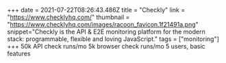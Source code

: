 +++
date = 2021-07-22T08:26:43.486Z
title = "Checkly"
link = "https://www.checklyhq.com/"
thumbnail = "https://www.checklyhq.com/images/racoon_favicon.1f21491a.png"
snippet="Checkly is the API & E2E monitoring platform for the modern stack: programmable, flexible and loving JavaScript."
tags = ["monitoring"]
+++
50k API check runs/mo
5k browser check runs/mo
5 users, basic features
